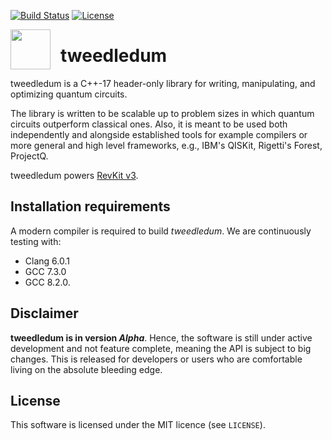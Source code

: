 [![Build Status](https://travis-ci.org/boschmitt/tweedledum.svg?branch=master)](https://travis-ci.org/boschmitt/tweedledum)
[![License](https://img.shields.io/badge/license-MIT-000000.svg)](https://opensource.org/licenses/MIT)

<img src="https://cdn.rawgit.com/boschmitt/tweedledum/master/tweedledum.svg" width="64" height="64" align="left" style="margin-right: 12pt"/>

# tweedledum
tweedledum is a C++-17 header-only library for writing, manipulating, and optimizing quantum circuits.

The library is written to be scalable up to problem sizes in which quantum circuits outperform classical
ones. Also, it is meant to be used both independently and alongside established tools for example
compilers or more general and high level frameworks, e.g., IBM's QISKit, Rigetti's Forest, ProjectQ.

tweedledum powers [RevKit v3](https://github.com/msoeken/cirkit/).
## Installation requirements

A modern compiler is required to build *tweedledum*. We are continuously
testing with:
  * Clang 6.0.1
  * GCC 7.3.0
  * GCC 8.2.0.

## Disclaimer

**tweedledum is in version *Alpha***. Hence, the software is still under active
development and not feature complete, meaning the API is subject to big changes.
This is released for developers or users who are comfortable living on the absolute
bleeding edge.

## License

This software is licensed under the MIT licence (see `LICENSE`).
